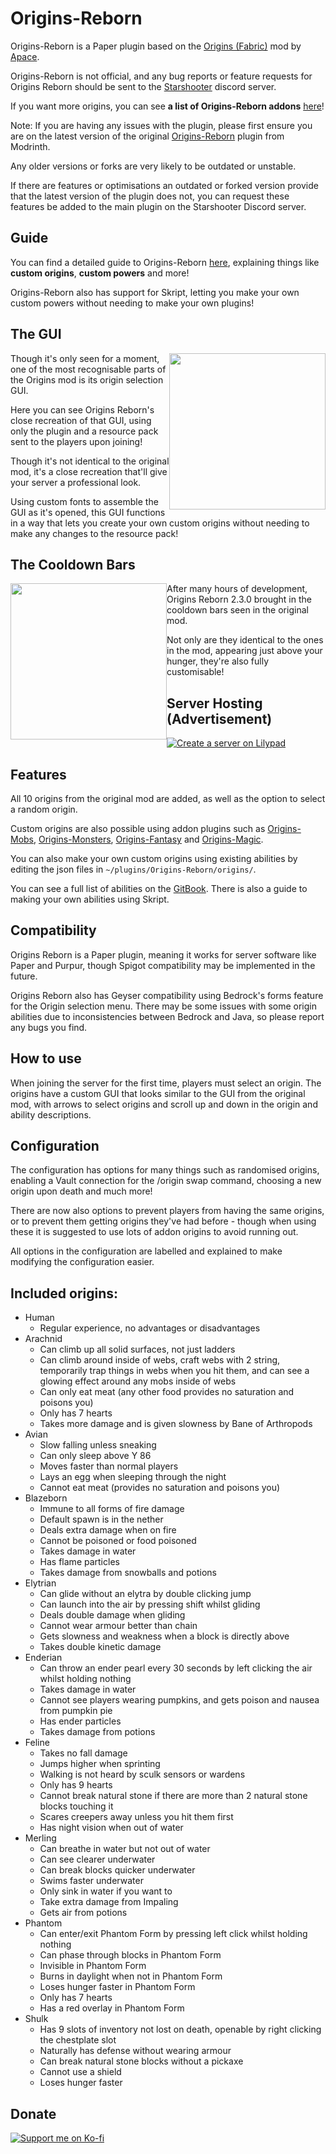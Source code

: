 # Origins-Reborn

Origins-Reborn is a Paper plugin based on the [Origins (Fabric)](https://modrinth.com/mod/origins) mod by [Apace](https://modrinth.com/user/Apace).

Origins-Reborn is not official, and any bug reports or feature requests for Origins Reborn should be sent to the [Starshooter](https://discord.gg/dQGaXgxMpg) discord server.

If you want more origins, you can see **a list of Origins-Reborn addons** [here](https://starshooter.gitbook.io/origins-reborn/addons)!


Note: If you are having any issues with the plugin, please first ensure you are on the latest version of the original [Origins-Reborn](https://modrinth.com/plugin/origins-reborn) plugin from Modrinth.

Any older versions or forks are very likely to be outdated or unstable.

If there are features or optimisations an outdated or forked version provide that the latest version of the plugin does not, you can request these features be added to the main plugin on the  Starshooter Discord server.

## Guide
You can find a detailed guide to Origins-Reborn [here](https://starshooter.gitbook.io/origins-reborn), explaining things like **custom origins**, **custom powers** and more!

Origins-Reborn also has support for Skript, letting you make your own custom powers without needing to make your own plugins!

<H2>The GUI</H2>
<img src="https://cdn.modrinth.com/data/cached_images/66844da128e2c80f0e446fed36519c2ba2d001d8.png" style="float:right;" width="250">
<P>Though it's only seen for a moment, one of the most recognisable parts of the Origins mod is its origin selection GUI.</P>
  
<P>Here you can see Origins Reborn's close recreation of that GUI, using only the plugin and a resource pack sent to the players upon joining!</P>

<P>Though it's not identical to the original mod, it's a close recreation that'll give your server a professional look.</P>

<P>Using custom fonts to assemble the GUI as it's opened, this GUI functions in a way that lets you create your own custom origins without needing to make any changes to the resource pack!</P>

<H2>The Cooldown Bars</H2>
<img src="https://cdn.modrinth.com/data/cached_images/b35010b9d8d2b8c18cb87b93800bc7322b3f4f5f.png" style="float:left;" width="250"><P>After many hours of development, Origins Reborn 2.3.0 brought in the cooldown bars seen in the original mod.</P>

<P>Not only are they identical to the ones in the mod, appearing just above your hunger, they're also fully customisable!</P>

## Server Hosting (Advertisement)
[![Create a server on Lilypad](https://cdn.modrinth.com/data/cached_images/7fad614e6a2cacfc3c7750086f0190bb0a55841c_0.webp)](https://billing.lilypad.gg/aff.php?aff=66)

## Features
All 10 origins from the original mod are added, as well as the option to select a random origin.

Custom origins are also possible using addon plugins such as [Origins-Mobs](https://modrinth.com/plugin/origins-mobs), [Origins-Monsters](https://modrinth.com/plugin/origins-monsters), [Origins-Fantasy](https://modrinth.com/plugin/origins-fantasy) and [Origins-Magic](https://modrinth.com/plugin/origins-magic).

You can also make your own custom origins using existing abilities by editing the json files in `~/plugins/Origins-Reborn/origins/`.

You can see a full list of abilities on the [GitBook](https://starshooter.gitbook.io/origins-reborn/custom-origins/origin-powers#existing-powers). There is also a guide to making your own abilities using Skript.

<H2>Compatibility</H2>
<P>Origins Reborn is a Paper plugin, meaning it works for server software like Paper and Purpur, though Spigot compatibility may be implemented in the future.</P>

Origins Reborn also has Geyser compatibility using Bedrock's forms feature for the Origin selection menu. There may be some issues with some origin abilities due to inconsistencies between Bedrock and Java, so please report any bugs you find.

## How to use
When joining the server for the first time, players must select an origin. The origins have a custom GUI that looks similar to the GUI from the original mod, with arrows to select origins and scroll up and down in the origin and ability descriptions.

## Configuration
The configuration has options for many things such as randomised origins, enabling a Vault connection for the /origin swap command, choosing a new origin upon death and much more!

There are now also options to prevent players from having the same origins, or to prevent them getting origins they've had before - though when using these it is suggested to use lots of addon origins to avoid running out.

All options in the configuration are labelled and explained to make modifying the configuration easier.

## Included origins:
- Human
  - Regular experience, no advantages or disadvantages
- Arachnid
  - Can climb up all solid surfaces, not just ladders
  - Can climb around inside of webs, craft webs with 2 string, temporarily trap things in webs when you hit them, and can see a glowing effect around any mobs inside of webs
  - Can only eat meat (any other food provides no saturation and poisons you)
  - Only has 7 hearts
  - Takes more damage and is given slowness by Bane of Arthropods
- Avian
  - Slow falling unless sneaking
  - Can only sleep above Y 86
  - Moves faster than normal players
  - Lays an egg when sleeping through the night
  - Cannot eat meat (provides no saturation and poisons you)
- Blazeborn
  - Immune to all forms of fire damage
  - Default spawn is in the nether
  - Deals extra damage when on fire
  - Cannot be poisoned or food poisoned
  - Takes damage in water
  - Has flame particles
  - Takes damage from snowballs and potions
- Elytrian
  - Can glide without an elytra by double clicking jump
  - Can launch into the air by pressing shift whilst gliding
  - Deals double damage when gliding
  - Cannot wear armour better than chain
  - Gets slowness and weakness when a block is directly above
  - Takes double kinetic damage
- Enderian
  - Can throw an ender pearl every 30 seconds by left clicking the air whilst holding nothing
  - Takes damage in water
  - Cannot see players wearing pumpkins, and gets poison and nausea from pumpkin pie
  - Has ender particles
  - Takes damage from potions
- Feline
  - Takes no fall damage
  - Jumps higher when sprinting
  - Walking is not heard by sculk sensors or wardens
  - Only has 9 hearts
  - Cannot break natural stone if there are more than 2 natural stone blocks touching it
  - Scares creepers away unless you hit them first
  - Has night vision when out of water
- Merling
  - Can breathe in water but not out of water
  - Can see clearer underwater
  - Can break blocks quicker underwater
  - Swims faster underwater
  - Only sink in water if you want to
  - Take extra damage from Impaling
  - Gets air from potions
- Phantom
  - Can enter/exit Phantom Form by pressing left click whilst holding nothing
  - Can phase through blocks in Phantom Form
  - Invisible in Phantom Form
  - Burns in daylight when not in Phantom Form
  - Loses hunger faster in Phantom Form
  - Only has 7 hearts
  - Has a red overlay in Phantom Form
- Shulk
  - Has 9 slots of inventory not lost on death, openable by right clicking the chestplate slot
  - Naturally has defense without wearing armour
  - Can break natural stone blocks without a pickaxe
  - Cannot use a shield
  - Loses hunger faster


## Donate

[ ![Support me on Ko-fi](https://cdn.modrinth.com/data/cached_images/29887a4bb8c2890b0aecf5433bde4e48068d18fe.png)](https://ko-fi.com/cometcake575)

